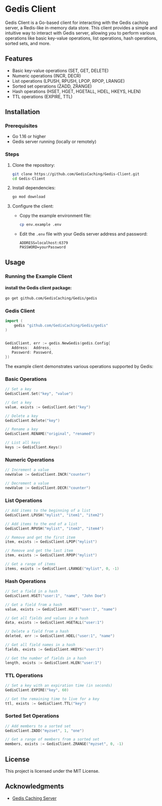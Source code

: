 # Gedis Client

Gedis Client is a Go-based client for interacting with the Gedis caching server, a Redis-like in-memory data store. This client provides a simple and intuitive way to interact with Gedis server, allowing you to perform various operations like basic key-value operations, list operations, hash operations, sorted sets, and more.

## Features

- Basic key-value operations (SET, GET, DELETE)
- Numeric operations (INCR, DECR)
- List operations (LPUSH, RPUSH, LPOP, RPOP, LRANGE)
- Sorted set operations (ZADD, ZRANGE)
- Hash operations (HSET, HGET, HGETALL, HDEL, HKEYS, HLEN)
- TTL operations (EXPIRE, TTL)

## Installation

### Prerequisites

- Go 1.16 or higher
- Gedis server running (locally or remotely)

### Steps

1. Clone the repository:
   ```bash
   git clone https://github.com/GedisCaching/Gedis-Client.git
   cd Gedis-Client
   ```

2. Install dependencies:
   ```bash
   go mod download
   ```

3. Configure the client:
   - Copy the example environment file:
     ```bash
     cp env.example .env
     ```
   - Edit the `.env` file with your Gedis server address and password:
     ```
     ADDRESS=localhost:6379
     PASSWORD=yourPassword
     ```

## Usage

### Running the Example Client

#### install the Gedis client package:

```bash
go get github.com/GedisCaching/Gedis/gedis
```

### Gedis Client

```go
import (
	gedis "github.com/GedisCaching/Gedis/gedis"
)
  

GedisClient, err := gedis.NewGedis(gedis.Config{
   Address:  Address,
   Password: Password,
})

```


The example client demonstrates various operations supported by Gedis:

### Basic Operations

```go
// Set a key
GedisClient.Set("key", "value")

// Get a key
value, exists := GedisClient.Get("key")

// Delete a key
GedisClient.Delete("key")

// Rename a key
GedisClient.RENAME("original", "renamed")

// List all keys
keys := GedisClient.Keys()
```

### Numeric Operations

```go
// Increment a value
newValue := GedisClient.INCR("counter")

// Decrement a value
newValue := GedisClient.DECR("counter")
```

### List Operations

```go
// Add items to the beginning of a list
GedisClient.LPUSH("mylist", "item1", "item2")

// Add items to the end of a list
GedisClient.RPUSH("mylist", "item3", "item4")

// Remove and get the first item
item, exists := GedisClient.LPOP("mylist")

// Remove and get the last item
item, exists := GedisClient.RPOP("mylist")

// Get a range of items
items, exists := GedisClient.LRANGE("mylist", 0, -1)
```

### Hash Operations

```go
// Set a field in a hash
GedisClient.HSET("user:1", "name", "John Doe")

// Get a field from a hash
value, exists := GedisClient.HGET("user:1", "name")

// Get all fields and values in a hash
data, exists := GedisClient.HGETALL("user:1")

// Delete a field from a hash
deleted, err := GedisClient.HDEL("user:1", "name")

// Get all field names in a hash
fields, exists := GedisClient.HKEYS("user:1")

// Get the number of fields in a hash
length, exists := GedisClient.HLEN("user:1")
```

### TTL Operations

```go
// Set a key with an expiration time (in seconds)
GedisClient.EXPIRE("key", 60)

// Get the remaining time to live for a key
ttl, exists := GedisClient.TTL("key")
```

### Sorted Set Operations

```go
// Add members to a sorted set
GedisClient.ZADD("myzset", 1, "one")

// Get a range of members from a sorted set
members, exists := GedisClient.ZRANGE("myzset", 0, -1)
```

## License

This project is licensed under the MIT License.

## Acknowledgments

- [Gedis Caching Server](https://github.com/GedisCaching/Gedis)